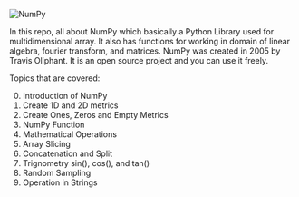 ![NumPy](https://pbs.twimg.com/media/FaeVx5TWQAMajwg?format=jpg&name=medium)

In this repo, all about NumPy which basically a Python Library used for multidimensional array. It also has functions for working in domain of linear algebra, fourier transform, and matrices. NumPy was created in 2005 by Travis Oliphant. It is an open source project and you can use it freely.

Topics that are covered: <br>

0. Introduction of NumPy
1. Create 1D and 2D metrics
2. Create Ones, Zeros and Empty Metrics
3. NumPy Function
4. Mathematical Operations
5. Array Slicing
6. Concatenation and Split
7. Trignometry sin(), cos(), and tan()
8. Random Sampling
9. Operation in Strings
